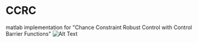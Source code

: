 # CCRC
matlab implementation for "Chance Constraint Robust Control with Control Barrier Functions"
![Alt Text](https://github.com/Link2Link/CCRC/blob/main/1st%20order%20equilibrium%20control/gif/eq_r1_no_noise%20.gif) 
